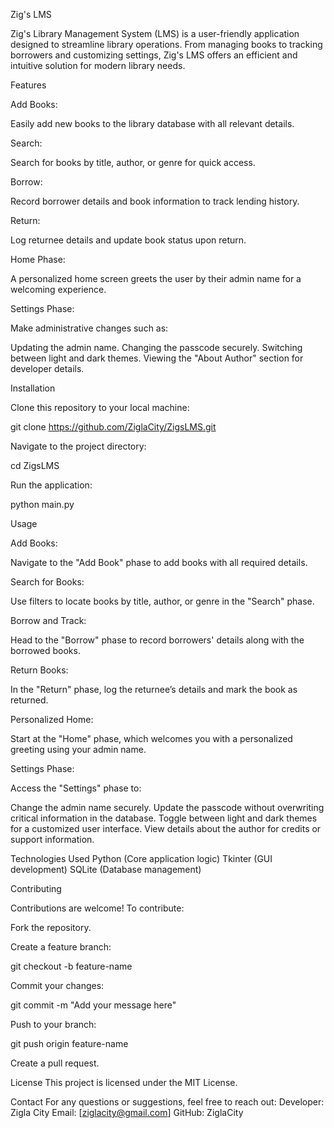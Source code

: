 Zig's LMS

Zig's Library Management System (LMS) is a user-friendly application designed to streamline library operations. From managing books to tracking borrowers and customizing settings, Zig's LMS offers an efficient and intuitive solution for modern library needs.


Features

Add Books:

Easily add new books to the library database with all relevant details.

Search:

Search for books by title, author, or genre for quick access.

Borrow:

Record borrower details and book information to track lending history.

Return:

Log returnee details and update book status upon return.

Home Phase:

A personalized home screen greets the user by their admin name for a welcoming experience.

Settings Phase:

Make administrative changes such as:

Updating the admin name.
Changing the passcode securely.
Switching between light and dark themes.
Viewing the "About Author" section for developer details.

Installation

Clone this repository to your local machine:


git clone https://github.com/ZiglaCity/ZigsLMS.git 

Navigate to the project directory:

cd ZigsLMS   

Run the application:

python main.py  

Usage

Add Books:

Navigate to the "Add Book" phase to add books with all required details.

Search for Books:

Use filters to locate books by title, author, or genre in the "Search" phase.

Borrow and Track:

Head to the "Borrow" phase to record borrowers' details along with the borrowed books.

Return Books:

In the "Return" phase, log the returnee’s details and mark the book as returned.

Personalized Home:

Start at the "Home" phase, which welcomes you with a personalized greeting using your admin name.

Settings Phase:

Access the "Settings" phase to:

Change the admin name securely.
Update the passcode without overwriting critical information in the database.
Toggle between light and dark themes for a customized user interface.
View details about the author for credits or support information.

Technologies Used
Python (Core application logic)
Tkinter (GUI development)
SQLite (Database management)

Contributing

Contributions are welcome! To contribute:

Fork the repository.

Create a feature branch:

git checkout -b feature-name  

Commit your changes:

git commit -m "Add your message here" 

Push to your branch:

git push origin feature-name  

Create a pull request.

License
This project is licensed under the MIT License.

Contact
For any questions or suggestions, feel free to reach out:
Developer: Zigla City
Email: [ziglacity@gmail.com]
GitHub: ZiglaCity